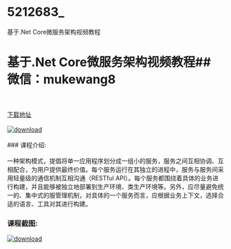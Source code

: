 # 5212683_
基于.Net Core微服务架构视频教程
# 基于.Net Core微服务架构视频教程## 微信：mukewang8
<br/></br>[下载地址](http://www.36tz.cn/article/5212683 "下载地址")
<br/></br>[![download](http://36tz.cn/muke_img/2020_05_2-1.png "下载地址")](http://www.36tz.cn/article/5212683 "下载地址")
<br/></br>### 课程介绍:<br/></br>一种架构模式，提倡将单一应用程序划分成一组小的服务，服务之间互相协调、互相配合，为用户提供最终价值。每个服务运行在其独立的进程中，服务与服务间采用轻量级的通信机制互相沟通（RESTful API）。每个服务都围绕着具体的业务进行构建，并且能够被独立地部署到生产环境、类生产环境等。另外，应尽量避免统一的、集中式的服管理机制，对具体的一个服务而言，应根据业务上下文，选择合适的语言、工具对其进行构建。

### 课程截图:
[![download](http://36tz.cn/muke_img/2020_05_1-2.png "下载地址")](http://www.36tz.cn/article/5212683 "下载地址")
